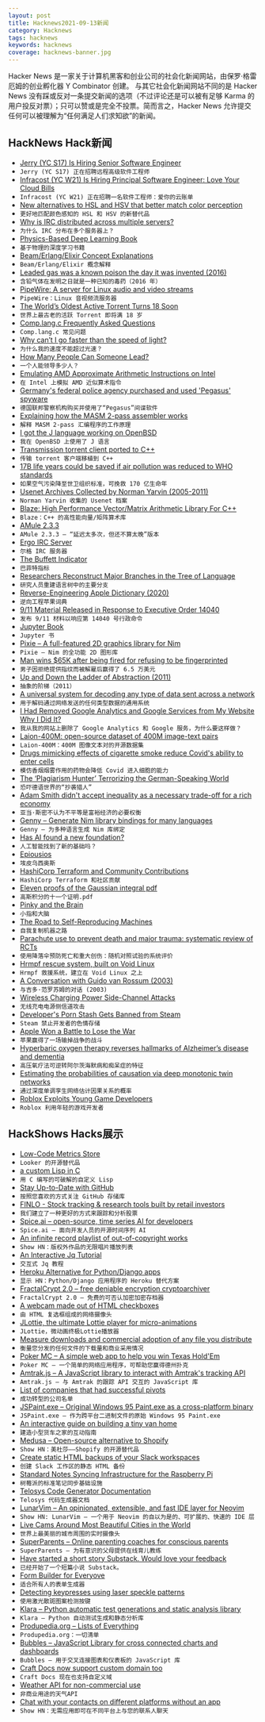 ```yaml
---
layout: post
title: Hacknews2021-09-13新闻
category: Hacknews
tags: hacknews
keywords: hacknews
coverage: hacknews-banner.jpg
---
```


Hacker News 是一家关于计算机黑客和创业公司的社会化新闻网站，由保罗·格雷厄姆的创业孵化器 Y Combinator 创建。
与其它社会化新闻网站不同的是 Hacker News 没有踩或反对一条提交新闻的选项（不过评论还是可以被有足够 Karma 的用户投反对票）；只可以赞或是完全不投票。简而言之，Hacker News 允许提交任何可以被理解为“任何满足人们求知欲”的新闻。

## HackNews Hack新闻


- [Jerry (YC S17) Is Hiring Senior Software Engineer](https://jobs.lever.co/getjerry/8a65340f-f253-4da6-8259-ad1fe527a7e8)
- `Jerry (YC S17) 正在招聘远程高级软件工程师`
- [Infracost (YC W21) Is Hiring Principal Software Engineer: Love Your Cloud Bills](https://www.ycombinator.com/companies/infracost/jobs/Epvol5L-principal-software-engineer)
- `Infracost (YC W21) 正在招聘一名软件工程师：爱你的云账单`
- [New alternatives to HSL and HSV that better match color perception](https://bottosson.github.io/posts/colorpicker/)
- `更好地匹配颜色感知的 HSL 和 HSV 的新替代品`
- [Why is IRC distributed across multiple servers?](https://gist.github.com/rain-1/c4be54e6506116c7b99e8f474a3b1ca8)
- `为什么 IRC 分布在多个服务器上？`
- [Physics-Based Deep Learning Book](https://physicsbaseddeeplearning.org/intro.html)
- `基于物理的深度学习书籍`
- [Beam/Erlang/Elixir Concept Explanations](http://beam-wisdoms.clau.se/en/latest/index.html)
- `Beam/Erlang/Elixir 概念解释`
- [Leaded gas was a known poison the day it was invented (2016)](https://www.smithsonianmag.com/smart-news/leaded-gas-poison-invented-180961368/)
- `含铅气体在发明之日就是一种已知的毒药（2016 年）`
- [PipeWire: A server for Linux audio and video streams](https://pipewire.org/)
- `PipeWire：Linux 音视频流服务器`
- [The World’s Oldest Active Torrent Turns 18 Soon](https://torrentfreak.com/the-worlds-oldest-active-torrent-turns-18-210912/)
- `世界上最古老的活跃 Torrent 即将满 18 岁`
- [Comp.lang.c Frequently Asked Questions](http://c-faq.com/)
- `Comp.lang.c 常见问题`
- [Why can’t I go faster than the speed of light?](https://gravityandlevity.wordpress.com/2009/04/08/why-cant-i-go-faster-than-the-speed-of-light-hints-from-electrodynamics/)
- `为什么我的速度不能超过光速？`
- [How Many People Can Someone Lead?](https://www.patkua.com/blog/how-many-people-can-someone-lead/)
- `一个人能领导多少人？`
- [Emulating AMD Approximate Arithmetic Instructions on Intel](https://robert.ocallahan.org/2021/09/emulating-amd-rsqrtss-etc-on-intel.html)
- `在 Intel 上模拟 AMD 近似算术指令`
- [Germany's federal police agency purchased and used 'Pegasus' spyware](https://www.techspot.com/news/91174-germany-federal-police-agency-secretly-purchased-used-controversial.html)
- `德国联邦警察机构购买并使用了“Pegasus”间谍软件`
- [Explaining how the MASM 2-pass assembler works](https://www.os2museum.com/wp/learn-something-old-every-day-part-iii/)
- `解释 MASM 2-pass 汇编程序的工作原理`
- [I got the J language working on OpenBSD](https://briancallahan.net/blog/20210911.html)
- `我在 OpenBSD 上使用了 J 语言`
- [Transmission torrent client ported to C++](https://github.com/transmission/transmission/pull/1787)
- `传输 torrent 客户端移植到 C++`
- [17B life years could be saved if air pollution was reduced to WHO standards](https://tribunemag.co.uk/2021/09/fossil-fuel-capitalism-is-cutting-our-lives-short)
- `如果空气污染降至世卫组织标准，可挽救 170 亿生命年`
- [Usenet Archives Collected by Norman Yarvin (2005-2011)](https://yarchive.net/)
- `Norman Yarvin 收集的 Usenet 档案`
- [Blaze: High Performance Vector/Matrix Arithmetic Library For C++](https://bitbucket.org/blaze-lib/blaze/src/master/)
- `Blaze：C++ 的高性能向量/矩阵算术库`
- [AMule 2.3.3](https://github.com/amule-project/amule/releases/tag/2.3.3)
- `AMule 2.3.3 – “延迟太多次，但还不算太晚”版本`
- [Ergo IRC Server](https://ergo.chat)
- `尔格 IRC 服务器`
- [The Buffett Indicator](https://www.currentmarketvaluation.com/models/buffett-indicator.php)
- `巴菲特指标`
- [Researchers Reconstruct Major Branches in the Tree of Language](https://www.santafe.edu/news-center/news/researchers-reconstruct-major-branches-tree-language)
- `研究人员重建语言树中的主要分支`
- [Reverse-Engineering Apple Dictionary (2020)](https://fmentzer.github.io/posts/2020/dictionary/)
- `逆向工程苹果词典`
- [9/11 Material Released in Response to Executive Order 14040](https://vault.fbi.gov/9-11-attacks-investigation-and-related-materials/9-11-material-released-in-response-to-executive-order-14040)
- `发布 9/11 材料以响应第 14040 号行政命令`
- [Jupyter Book](https://jupyterbook.org/intro.html)
- `Jupyter 书`
- [Pixie – A full-featured 2D graphics library for Nim](https://github.com/treeform/pixie)
- `Pixie – Nim 的全功能 2D 图形库`
- [Man wins $65K after being fired for refusing to be fingerprinted](https://www.startribune.com/mound-man-wins-65k-after-being-fired-for-refusing-to-be-fingerprinted-due-to-christian-faith/600095353/)
- `男子因拒绝提供指纹而被解雇后赢得了 6.5 万美元`
- [Up and Down the Ladder of Abstraction (2011)](http://worrydream.com/LadderOfAbstraction/)
- `抽象的阶梯（2011）`
- [A universal system for decoding any type of data sent across a network](https://news.mit.edu/2021/grand-decoding-data-0909)
- `用于解码通过网络发送的任何类型数据的通用系统`
- [I Had Removed Google Analytics and Google Services from My Website Why I Did It?](https://donislawdev.com/i-had-removed-google-analytics-google-services-from-my-website-why-i-did-it/)
- `我从我的网站上删除了 Google Analytics 和 Google 服务，为什么要这样做？`
- [Laion-400M: open-source dataset of 400M image-text pairs](https://laion.ai/laion-400-open-dataset/)
- `Laion-400M：400M 图像文本对的开源数据集`
- [Drugs mimicking effects of cigarette smoke reduce Covid's ability to enter cells](https://medicalxpress.com/news/2021-09-drugs-mimic-effects-cigarette-sars-cov-.html)
- `模仿香烟烟雾作用的药物会降低 Covid 进入细胞的能力`
- [The ‘Plagiarism Hunter’ Terrorizing the German-Speaking World](https://www.nytimes.com/2021/09/10/world/europe/plagiarism-baerbock-austria-germany.html)
- `恐吓德语世界的“抄袭猎人”`
- [Adam Smith didn't accept inequality as a necessary trade-off for a rich economy](https://blogs.lse.ac.uk/politicsandpolicy/adam-smith-and-inequality/)
- `亚当·斯密不认为不平等是富裕经济的必要权衡`
- [Genny – Generate Nim library bindings for many languages](https://github.com/treeform/genny)
- `Genny – 为多种语言生成 Nim 库绑定`
- [Has AI found a new foundation?](https://thegradient.pub/has-ai-found-a-new-foundation/)
- `人工智能找到了新的基础吗？`
- [Epiousios](https://en.wikipedia.org/wiki/Epiousios)
- `埃皮乌西奥斯`
- [HashiCorp Terraform and Community Contributions](https://www.hashicorp.com/blog/terraform-community-contributions)
- `HashiCorp Terraform 和社区贡献`
- [Eleven proofs of the Gaussian integral pdf](https://kconrad.math.uconn.edu/blurbs/analysis/gaussianintegral.pdf)
- `高斯积分的十一个证明.pdf`
- [Pinky and the Brain](https://fantheories.fandom.com/wiki/Pinky_and_the_Brain)
- `小指和大脑`
- [The Road to Self-Reproducing Machines](https://www.wsj.com/articles/the-road-to-self-reproducing-machines-11630605493)
- `自我复制机器之路`
- [Parachute use to prevent death and major trauma: systematic review of RCTs](https://www.ncbi.nlm.nih.gov/pmc/articles/PMC300808/)
- `使用降落伞预防死亡和重大创伤：随机对照试验的系统评价`
- [Hrmpf rescue system, built on Void Linux](https://github.com/leahneukirchen/hrmpf)
- `Hrmpf 救援系统，建立在 Void Linux 之上`
- [A Conversation with Guido van Rossum (2003)](https://www.artima.com/intv/guido.html)
- `与吉多·范罗苏姆的对话 (2003)`
- [Wireless Charging Power Side-Channel Attacks](https://arxiv.org/abs/2105.12266)
- `无线充电电源侧信道攻击`
- [Developer's Porn Stash Gets Banned from Steam](https://steamcommunity.com/groups/Sentinels_of_the_Store/announcements/detail/2990942216950569314)
- `Steam 禁止开发者的色情存储`
- [Apple Won a Battle to Lose the War](https://500ish.com/apple-won-a-battle-to-lose-the-war-3ce6c3701918)
- `苹果赢得了一场输掉战争的战斗`
- [Hyperbaric oxygen therapy reverses hallmarks of Alzheimer’s disease and dementia](https://www.technology.org/2021/09/10/hyperbaric-oxygen-therapy-reverses-hallmarks-of-alzheimers-disease-and-dementia/)
- `高压氧疗法可逆转阿尔茨海默病和痴呆症的特征`
- [Estimating the probabilities of causation via deep monotonic twin networks](https://arxiv.org/abs/2109.01904)
- `通过深度单调孪生网络估计因果关系的概率`
- [Roblox Exploits Young Game Developers](https://www.youtube.com/watch?v=_gXlauRB1EQ&t=662s)
- `Roblox 利用年轻的游戏开发者`


## HackShows Hacks展示

- [ Low-Code Metrics Store](https://github.com/mlcraft-io/mlcraft)
- `Looker 的开源替代品`
- [ a custom Lisp in C](https://github.com/codr7/alisp)
- `用 C 编写的可破解的自定义 Lisp`
- [ Stay Up-to-Date with GitHub](https://ohmycode.cc)
- `按照您喜欢的方式关注 GitHub 存储库`
- [ FINLO - Stock tracking & research tools built by retail investors](https://www.finlo.io/)
- `我们建立了一种更好的方式来跟踪和分析股票`
- [ Spice.ai – open-source, time series AI for developers](https://blog.spiceai.org)
- `Spice.ai – 面向开发人员的开源时间序列 AI`
- [ An infinite record playlist of out-of-copyright works](https://www.locserendipity.com/PushPlay.html)
- `Show HN：版权外作品的无限唱片播放列表`
- [ An Interactive Jq Tutorial](https://sandbox.bio/tutorials?id=jq-intro)
- `交互式 Jq 教程`
- [ Heroku Alternative for Python/Django apps](https://appliku.com/)
- `显示 HN：Python/Django 应用程序的 Heroku 替代方案`
- [ FractalCrypt 2.0 – free deniable encryption cryptoarchiver](http://github.com/zorggish/FractalCryptGUI)
- `FractalCrypt 2.0 – 免费的可否认加密加密存档器`
- [ A webcam made out of HTML checkboxes](https://www.bryanbraun.com/checkboxland/docs/demos/webcam-test/)
- `由 HTML 复选框组成的网络摄像头`
- [ JLottie, the ultimate Lottie player for micro-animations](https://lottiefiles.com/blog/updates/jlottie-the-ultimate-lottie-player-for-micro-animations)
- `JLottie，微动画终极Lottie播放器`
- [ Measure downloads and commercial adoption of any file you distribute](https://about.scarf.sh/post/direct-downloads-via-scarf-gateway)
- `衡量您分发的任何文件的下载量和商业采用情况`
- [ Poker MC – A simple web app to help you win Texas Hold'Em](https://github.com/avittala/poker_mc)
- `Poker MC – 一个简单的网络应用程序，可帮助您赢得德州扑克`
- [ Amtrak.js – A JavaScript library to interact with Amtrak's tracking API](https://www.npmjs.com/package/amtrak)
- `Amtrak.js – 与 Amtrak 的跟踪 API 交互的 JavaScript 库`
- [ List of companies that had successful pivots](https://github.com/fikrikarim/companies-with-successful-pivot)
- `成功转型的公司名单`
- [ JSPaint.exe – Original Windows 95 Paint.exe as a cross-platform binary](https://github.com/i5ik/jspaint.exe)
- `JSPaint.exe – 作为跨平台二进制文件的原始 Windows 95 Paint.exe`
- [ An interactive guide on building a tiny van home](http://www.buildavan.co)
- `建造小型货车之家的互动指南`
- [ Medusa – Open-source alternative to Shopify](https://medusa-commerce.com)
- `Show HN：美杜莎——Shopify 的开源替代品`
- [ Create static HTML backups of your Slack workspaces](https://github.com/felixrieseberg/slack-archive)
- `创建 Slack 工作区的静态 HTML 备份`
- [ Standard Notes Syncing Infrastructure for the Raspberry Pi](https://github.com/agmm/standalone-rpi)
- `树莓派的标准笔记同步基础设施`
- [ Telosys Code Generator Documentation](https://doc.telosys.org/)
- `Telosys 代码生成器文档`
- [ LunarVim – An opinionated, extensible, and fast IDE layer for Neovim](https://www.lunarvim.org)
- `Show HN: LunarVim – 一个用于 Neovim 的自以为是的、可扩展的、快速的 IDE 层`
- [ Live Cams Around Most Beautiful Cities in the World](https://www.skylinewebcams.com)
- `世界上最美丽的城市周围的实时摄像头`
- [ SuperParents – Online parenting coaches for conscious parents](https://www.superparents.club/)
- `SuperParents – 为有意识的父母提供在线育儿教练`
- [ Have started a short story Substack. Would love your feedback](https://zeeshanakhtar.substack.com/p/stories-of-the-world)
- `已经开始了一个短篇小说 Substack。`
- [ Form Builder for Everyove](https://snappy-form.com/)
- `适合所有人的表单生成器`
- [ Detecting keypresses using laser speckle patterns](https://www.anfractuosity.com/projects/fun-with-speckle-patterns/)
- `使用激光散斑图案检测按键`
- [ Klara – Python automatic test generations and static analysis library](https://github.com/usagitoneko97/klara)
- `Klara – Python 自动测试生成和静态分析库`
- [ Produpedia.org – Lists of Everything](https://produpedia.org/)
- `Produpedia.org：一切清单`
- [ Bubbles – JavaScript Library for cross connected charts and dashboards](item?id=28502077)
- `Bubbles – 用于交叉连接图表和仪表板的 JavaScript 库`
- [ Craft Docs now support custom domain too](https://note.zuolan.me/craft_custom_domain)
- `Craft Docs 现在也支持自定义域`
- [ Weather API for non-commercial use](https://open-meteo.com/en/docs)
- `非商业用途的天气API`
- [ Chat with your contacts on different platforms without an app](https://fiotron.com/?b)
- `Show HN：无需应用即可在不同平台上与您的联系人聊天`

